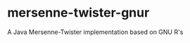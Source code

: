 mersenne-twister-gnur
=====================

A Java Mersenne-Twister implementation based on GNU R's
